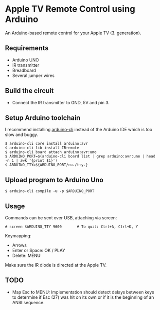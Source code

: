 # Apple TV Remote Control using Arduino

An Arduino-based remote control for your Apple TV (3. generation).

## Requirements
- Arduino UNO
- IR transmitter
- Breadboard
- Several jumper wires

## Build the circuit
- Connect the IR transmitter to GND, 5V and pin 3.

## Setup Arduino toolchain

I recommend installing [arduino-cli](https://github.com/arduino/arduino-cli#how-to-install) instead of the Arduino IDE which is too slow and buggy.

```
$ arduino-cli core install arduino:avr
$ arduino-cli lib install IRremote
$ arduino-cli board attach arduino:avr:uno
$ ARDUINO_PORT=$(arduino-cli board list | grep arduino:avr:uno | head -n 1 | awk '{print $1}')
$ ARDUINO_TTY=${ARDUINO_PORT/cu./tty.}
```

## Upload program to Arduino Uno

```
$ arduino-cli compile -u -p $ARDUINO_PORT
```

## Usage

Commands can be sent over USB, attaching via screen:

```
# screen $ARDUINO_TTY 9600       # To quit: Ctrl+A, Ctrl+K, Y
```

Keymapping:
- Arrows
- Enter or Space: OK / PLAY
- Delete: MENU

Make sure the IR diode is directed at the Apple TV.

## TODO

- Map Esc to MENU:
Implementation should detect delays between keys to determine if Esc (27) was hit on its own or if it is the beginning of an ANSI sequence.
